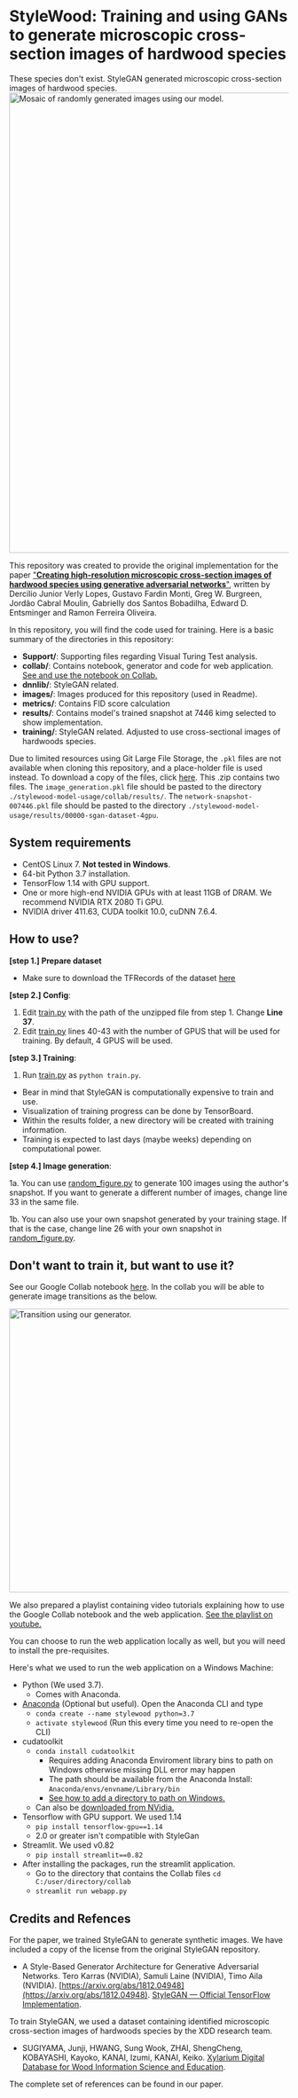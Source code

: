 # StyleWood: Training and using GANs to generate microscopic cross-section images of hardwood species

These species don't exist. StyleGAN generated microscopic cross-section images of hardwood species. 
<img src="https://github.com/LignumResearch/stylewood-model-usage/blob/main/images/mosaic.png?raw=true" alt="Mosaic of randomly generated images using our model." width="830"/>


This repository was created to provide the original implementation for the paper ["**Creating high-resolution microscopic cross-section images of hardwood species using generative adversarial networks**"](https://www.frontiersin.org/article/10.3389/fpls.2021.760139), written by Dercilio Junior Verly Lopes, Gustavo Fardin Monti, Greg W. Burgreen, Jordão Cabral Moulin, Gabrielly dos Santos Bobadilha, Edward D. Entsminger and Ramon Ferreira Oliveira.

In this repository, you will find the code used for training. Here is a basic summary of the directories in this repository:

- **Support/**: Supporting files regarding Visual Turing Test analysis.
- **collab/**: Contains notebook, generator and code for web application. [See and use the notebook on Collab.](https://colab.research.google.com/drive/1U0NU7CLlW3gTYVzwlYEgANfd8Uh7vFkc?usp=sharing)
- **dnnlib/**: StyleGAN related.
- **images/**: Images produced for this repository (used in Readme).
- **metrics/**: Contains FID score calculation
- **results/**: Contains model's trained snapshot at 7446 kimg selected to show implementation.
- **training/**: StyleGAN related. Adjusted to use cross-sectional images of hardwoods species.

Due to limited resources using Git Large File Storage, the `.pkl` files are not available when cloning this repository, and a place-holder file is used instead. To download a copy of the files, click [here](https://drive.google.com/file/d/1K-kaWfQuJsUKUsvQrDmA6EbdrXRuWMJC/view?usp=sharing). This .zip contains two files. The `image_generation.pkl` file should be pasted to the directory `./stylewood-model-usage/collab/results/`. The `network-snapshot-007446.pkl` file should be pasted to the directory `./stylewood-model-usage/results/00000-sgan-dataset-4gpu`.

## System requirements

* CentOS Linux 7. **Not tested in Windows**.
* 64-bit Python 3.7 installation.
* TensorFlow 1.14 with GPU support.
* One or more high-end NVIDIA GPUs with at least 11GB of DRAM. We recommend NVIDIA RTX 2080 Ti GPU.
* NVIDIA driver 411.63, CUDA toolkit 10.0, cuDNN 7.6.4.

## How to use?
__[step 1.] Prepare dataset__ 

* Make sure to download the TFRecords of the dataset [here](https://drive.google.com/file/d/1uYK-whQluEXNoqvnAp-Se9tdxi_4XNfj/view?usp=sharing)

__[step 2.] Config__:

1. Edit [train.py](./train.py) with the path of the unzipped file from step 1. Change **Line 37**.
2. Edit [train.py](./train.py) lines 40-43 with the number of GPUS that will be used for training. By default, 4 GPUS will be used. 

__[step 3.] Training__:

1. Run [train.py](./train.py) as ```python train.py```. 

* Bear in mind that StyleGAN is computationally expensive to train and use.
* Visualization of training progress can be done by TensorBoard. 
* Within the results folder, a new directory will be created with training information.
* Training is expected to last days (maybe weeks) depending on computational power. 

__[step 4.] Image generation__:

1a. You can use [random_figure.py](./random_figure.py) to generate 100 images using the author's snapshot. If you want to generate a different number of images, change line 33 in the same file. 

1b. You can also use your own snapshot generated by your training stage. If that is the case, change line 26 with your own snapshot in [random_figure.py](./random_figure.py). 

## Don't want to train it, but want to use it?

See our Google Collab notebook [here](https://colab.research.google.com/drive/1U0NU7CLlW3gTYVzwlYEgANfd8Uh7vFkc?usp=sharing). In the collab you will be able to generate image transitions as the below. 

<img src="https://github.com/LignumResearch/stylewood-model-usage/blob/main/images/transition.gif?raw=true" alt="Transition using our generator." width="512">

We also prepared a playlist containing video tutorials explaining how to use the Google Collab notebook and the web application. [See the playlist on youtube.](https://youtube.com/playlist?list=PLx56vSb2wN6blKRc7OzvxKjwn-i1Sl8oJ)


You can choose to run the web application locally as well, but you will need to install the pre-requisites. 

Here's what we used to run the web application on a Windows Machine:
- Python (We used 3.7).
    - Comes with Anaconda.
- [Anaconda](https://www.anaconda.com/products/individual#Downloads) (Optional but useful). Open the Anaconda CLI and type
    - `conda create --name stylewood python=3.7`
    - `activate stylewood` (Run this every time you need to re-open the CLI)
- cudatoolkit 
    - `conda install cudatoolkit`
        - Requires adding Anaconda Enviroment library bins to path on Windows otherwise missing DLL error may happen
        - The path should be available from the Anaconda Install: `Anaconda/envs/envname/Library/bin`
        - [See how to add a directory to path on Windows.](https://docs.microsoft.com/en-us/previous-versions/office/developer/sharepoint-2010/ee537574(v=office.14))
    - Can also be [downloaded from NVidia.](https://developer.nvidia.com/cuda-toolkit)
- Tensorflow with GPU support. We used 1.14 
    - `pip install tensorflow-gpu==1.14`
    - 2.0 or greater isn't compatible with StyleGan
- Streamlit. We used v0.82
    - `pip install streamlit==0.82`
- After installing the packages, run the streamlit application.
    - Go to the directory that contains the Collab files `cd C:/user/directory/collab`
    - `streamlit run webapp.py`


## Credits and Refences
For the paper, we trained StyleGAN to generate synthetic images. We have included a copy of the license from the original StyleGAN repository.

- A Style-Based Generator Architecture for Generative Adversarial Networks. Tero Karras (NVIDIA), Samuli Laine (NVIDIA), Timo Aila (NVIDIA). [https://arxiv.org/abs/1812.04948](https://arxiv.org/abs/1812.04948). [StyleGAN — Official TensorFlow Implementation](https://github.com/NVlabs/stylegan).

To train StyleGAN, we used a dataset containing identified microscopic cross-section images of hardwoods species by the XDD research team.

- SUGIYAMA, Junji, HWANG, Sung Wook, ZHAI, ShengCheng, KOBAYASHI, Kayoko, KANAI, Izumi, KANAI, Keiko. [Xylarium Digital Database for Wood Information Science and Education](http://hdl.handle.net/2433/250016).

The complete set of references can be found in our paper. 
